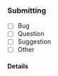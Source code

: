 ### Submitting
<!-- 
Select from following by placing `x` between brackets, ex: 
  - [x] Bug (do not forget to remove space after/before `x`)
-->
- [ ] Bug
- [ ] Question
- [ ] Suggestion
- [ ] Other

#### Details 
<!-- 
Describe your bug, question, suggestion below.
In case of bug do not forget to mention:
      - Node version, 
      - ClusterWS version,
      - Way(s) to reproduce
-->



